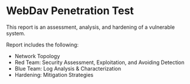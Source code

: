 # WebDav Penetration Test

This report is an assessment, analysis, and hardening of a vulnerable system.

Report includes the following:
* Network Topology
* Red Team: Security Assessment, Exploitation, and Avoiding Detection
* Blue Team: Log Analysis & Characterization
* Hardening: Mitigation Strategies


